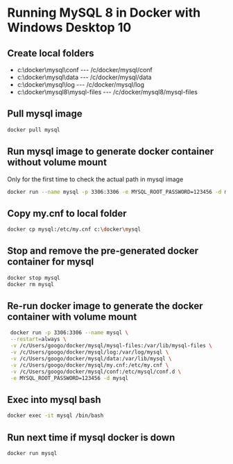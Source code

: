 # Running MySQL 8 in Docker with Windows Desktop 10

## Create local folders

- c:\docker\mysql\conf --- /c/docker/mysql/conf
- c:\docker\mysql\data --- /c/docker/mysql/data
- c:\docker\mysql\log  --- /c/docker/mysql/log
- c:\docker\mysql8\mysql-files --- /c/docker/mysql8/mysql-files

## Pull mysql image
```sh
docker pull mysql
```
## Run mysql image to generate docker container without volume mount 
Only for the first time to check the actual path in mysql image
```sh
docker run --name mysql -p 3306:3306 -e MYSQL_ROOT_PASSWORD=123456 -d mysql
```

## Copy my.cnf to local folder
```sh
docker cp mysql:/etc/my.cnf c:\docker\mysql
```
## Stop and remove the pre-generated docker container for mysql
```sh
docker stop mysql
docker rm mysql
```

## Re-run docker image to generate the docker container with volume mount
```sh
 docker run -p 3306:3306 --name mysql \
 --restart=always \
 -v /c/Users/googo/docker/mysql/mysql-files:/var/lib/mysql-files \
 -v /c/Users/googo/docker/mysql/log:/var/log/mysql \
 -v /c/Users/googo/docker/mysql/data:/var/lib/mysql \
 -v /c/Users/googo/docker/mysql/my.cnf:/etc/my.cnf \
 -v /c/Users/googo/docker/mysql/conf:/etc/mysql/conf.d \
 -e MYSQL_ROOT_PASSWORD=123456 -d mysql
```

## Exec into mysql bash
```sh
docker exec -it mysql /bin/bash
```

## Run next time if mysql docker is down
```sh
docker run mysql
```
